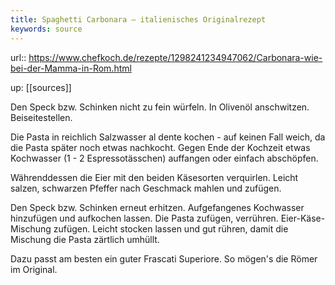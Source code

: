 ```yaml
---
title: Spaghetti Carbonara – italienisches Originalrezept
keywords: source
---
```


url:: https://www.chefkoch.de/rezepte/1298241234947062/Carbonara-wie-bei-der-Mamma-in-Rom.html

up: [[sources]]

Den Speck bzw. Schinken nicht zu fein würfeln. In Olivenöl anschwitzen. Beiseitestellen.

Die Pasta in reichlich Salzwasser al dente kochen - auf keinen Fall weich, da die Pasta später noch etwas nachkocht. Gegen Ende der Kochzeit etwas Kochwasser (1 - 2 Espressotässchen) auffangen oder einfach abschöpfen.

Währenddessen die Eier mit den beiden Käsesorten verquirlen. Leicht salzen, schwarzen Pfeffer nach Geschmack mahlen und zufügen.

Den Speck bzw. Schinken erneut erhitzen. Aufgefangenes Kochwasser hinzufügen und aufkochen lassen. Die Pasta zufügen, verrühren. Eier-Käse-Mischung zufügen. Leicht stocken lassen und gut rühren, damit die Mischung die Pasta zärtlich umhüllt.

Dazu passt am besten ein guter Frascati Superiore. So mögen's die Römer im Original.

